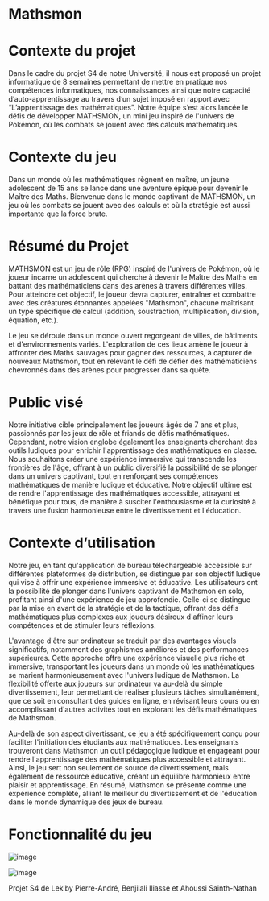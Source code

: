 # Mathsmon

# Contexte du projet

Dans le cadre du projet S4 de notre Université,
il nous est proposé un projet informatique de 8 semaines permettant de mettre en pratique nos compétences informatiques, 
nos connaissances ainsi que notre capacité d’auto-apprentissage au travers d’un sujet imposé en rapport avec “L’apprentissage des mathématiques”.
Notre équipe s’est alors lancée le défis de développer MATHSMON, un mini jeu inspiré de l'univers de Pokémon, où les combats se jouent avec des calculs mathématiques.

# Contexte du jeu

Dans un monde où les mathématiques règnent en maître, un jeune adolescent de 15 ans se lance dans une aventure épique pour devenir le Maître des Maths. Bienvenue dans le monde captivant de MATHSMON, un jeu où les combats se jouent avec des calculs et où la stratégie est aussi importante que la force brute.

# Résumé du Projet

MATHSMON est un jeu de rôle (RPG) inspiré de l'univers de Pokémon, où le joueur incarne un adolescent qui cherche à devenir le Maître des Maths en battant des mathématiciens dans des arènes à travers différentes villes. Pour atteindre cet objectif, le joueur devra capturer, entraîner et combattre avec des créatures étonnantes appelées "Mathsmon", chacune maîtrisant un type spécifique de calcul (addition, soustraction, multiplication, division, équation, etc.).

Le jeu se déroule dans un monde ouvert regorgeant de villes, de bâtiments et d'environnements variés. L'exploration de ces lieux amène le joueur à affronter des Maths sauvages pour gagner des ressources, à capturer de nouveaux Mathsmon, tout en relevant le défi de défier des mathématiciens chevronnés dans des arènes pour progresser dans sa quête.

# Public visé

Notre initiative cible principalement les joueurs âgés de 7 ans et plus, passionnés par les jeux de rôle et friands de défis mathématiques. Cependant, notre vision englobe également les enseignants cherchant des outils ludiques pour enrichir l'apprentissage des mathématiques en classe. Nous souhaitons créer une expérience immersive qui transcende les frontières de l'âge, offrant à un public diversifié la possibilité de se plonger dans un univers captivant, tout en renforçant ses compétences mathématiques de manière ludique et éducative. Notre objectif ultime est de rendre l'apprentissage des mathématiques accessible, attrayant et bénéfique pour tous, de manière à susciter l'enthousiasme et la curiosité à travers une fusion harmonieuse entre le divertissement et l'éducation.

# Contexte d’utilisation

Notre jeu, en tant qu'application de bureau téléchargeable accessible sur différentes plateformes de distribution, se distingue par son objectif ludique qui vise à offrir une expérience immersive et éducative. Les utilisateurs ont la possibilité de plonger dans l'univers captivant de Mathsmon en solo, profitant ainsi d'une expérience de jeu approfondie. Celle-ci se distingue par la mise en avant de la stratégie et de la tactique, offrant des défis mathématiques plus complexes aux joueurs désireux d'affiner leurs compétences et de stimuler leurs réflexions.

L'avantage d'être sur ordinateur se traduit par des avantages visuels significatifs, notamment des graphismes améliorés et des performances supérieures. Cette approche offre une expérience visuelle plus riche et immersive, transportant les joueurs dans un monde où les mathématiques se marient harmonieusement avec l'univers ludique de Mathsmon. La flexibilité offerte aux joueurs sur ordinateur va au-delà du simple divertissement, leur permettant de réaliser plusieurs tâches simultanément, que ce soit en consultant des guides en ligne, en révisant leurs cours ou en accomplissant d'autres activités tout en explorant les défis mathématiques de Mathsmon.

Au-delà de son aspect divertissant, ce jeu a été spécifiquement conçu pour faciliter l'initiation des étudiants aux mathématiques. Les enseignants trouveront dans Mathsmon un outil pédagogique ludique et engageant pour rendre l'apprentissage des mathématiques plus accessible et attrayant. Ainsi, le jeu sert non seulement de source de divertissement, mais également de ressource éducative, créant un équilibre harmonieux entre plaisir et apprentissage. En résumé, Mathsmon se présente comme une expérience complète, alliant le meilleur du divertissement et de l'éducation dans le monde dynamique des jeux de bureau.

# Fonctionnalité du jeu 

![image](https://github.com/sainth-nathan-ahoussi/Mathsmon/assets/148043415/49e75688-c688-4f84-a866-3eb0ecc70c2c)

![image](https://github.com/sainth-nathan-ahoussi/Mathsmon/assets/148043415/199f66d6-ad76-4d21-9d27-25bf5c4060cf)



Projet S4 de Lekiby Pierre-André, Benjilali Iliasse et Ahoussi Sainth-Nathan

